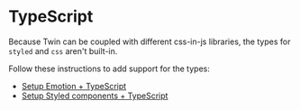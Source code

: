 # TypeScript

Because Twin can be coupled with different css-in-js libraries, the types for `styled` and `css` aren't built-in.

Follow these instructions to add support for the types:

- [Setup Emotion + TypeScript](emotion/typescript.md)
- [Setup Styled components + TypeScript](styled-components/typescript.md)
